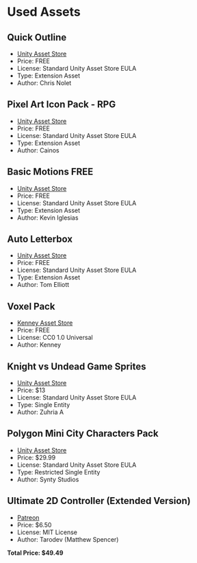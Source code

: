 # Used Assets

## Quick Outline
- [Unity Asset Store](https://assetstore.unity.com/packages/tools/particles-effects/quick-outline-115488)
- Price: FREE
- License: Standard Unity Asset Store EULA
- Type: Extension Asset
- Author: Chris Nolet

## Pixel Art Icon Pack - RPG
- [Unity Asset Store](https://assetstore.unity.com/packages/2d/gui/icons/pixel-art-icon-pack-rpg-158343)
- Price: FREE
- License: Standard Unity Asset Store EULA
- Type: Extension Asset
- Author: Cainos

## Basic Motions FREE
- [Unity Asset Store](https://assetstore.unity.com/packages/3d/animations/basic-motions-free-154271)
- Price: FREE
- License: Standard Unity Asset Store EULA
- Type: Extension Asset
- Author: Kevin Iglesias

## Auto Letterbox
- [Unity Asset Store](https://assetstore.unity.com/packages/tools/camera/auto-letterbox-56814)
- Price: FREE
- License: Standard Unity Asset Store EULA
- Type: Extension Asset
- Author: Tom Elliott

## Voxel Pack
- [Kenney Asset Store](https://www.kenney.nl/assets/voxel-pack)
- Price: FREE
- License: CC0 1.0 Universal
- Author: Kenney

## Knight vs Undead Game Sprites
- [Unity Asset Store](https://assetstore.unity.com/packages/2d/characters/knight-vs-undead-game-sprites-83713)
- Price: $13
- License: Standard Unity Asset Store EULA
- Type: Single Entity
- Author: Zuhria A

## Polygon Mini City Characters Pack
- [Unity Asset Store](https://assetstore.unity.com/packages/3d/characters/humanoids/humans/polygon-mini-city-character-pack-138401)
- Price: $29.99
- License: Standard Unity Asset Store EULA
- Type: Restricted Single Entity
- Author: Synty Studios

## Ultimate 2D Controller (Extended Version)
- [Patreon](https://www.patreon.com/tarodev)
- Price: $6.50
- License: MIT License
- Author: Tarodev (Matthew Spencer)

**Total Price: $49.49**
